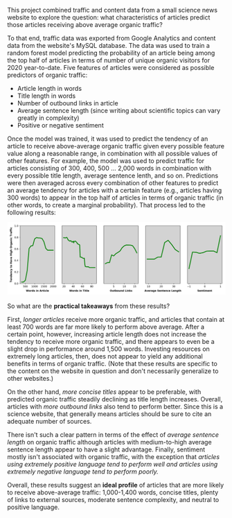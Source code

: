 This project combined traffic and content data from a small science news website to explore the question: what characteristics of articles predict those articles receiving above average organic traffic?

To that end, traffic data was exported from Google Analytics and content data from the website's MySQL database. The data was used to train a random forest model predicting the probability of an article being among the top half of articles in terms of number of unique organic visitors for 2020 year-to-date. Five features of articles were considered as possible predictors of organic traffic:

- Article length in words
- Title length in words
- Number of outbound links in article
- Average sentence length (since writing about scientific topics can vary greatly in complexity)
- Positive or negative sentiment

Once the model was trained, it was used to predict the tendency of an article to receive above-average organic traffic given every possible feature value along a reasonable range, in combination with all possible values of other features. For example, the model was used to predict traffic for articles consisting of 300, 400, 500 ... 2,000 words in combination with every possible title length, average sentence lenth, and so on. Predictions were then averaged across every combination of other features to predict an average tendency for articles with a certain feature (e.g., articles having 300 words) to appear in the top half of articles in terms of organic traffic (in other words, to create a marginal probability). That process led to the following results:

![results](figures/results.png)

So what are the **practical takeaways** from these results?

First, *longer articles* receive more organic traffic, and articles that contain at least 700 words are far more likely to perform above average. After a certain point, however, increasing article length does not increase the tendency to receive more organic traffic, and there appears to even be a slight drop in performance around 1,500 words. Investing resources on extremely long articles, then, does not appear to yield any additional benefits in terms of organic traffic. (Note that these results are specific to the content on the website in question and don't necessarily generalize to other websites.)

On the other hand, *more concise titles* appear to be preferable, with predicted organic traffic steadily declining as title length increases. Overall, articles with *more outbound links* also tend to perform better. Since this is a science website, that generally means articles should be sure to cite an adequate number of sources. 

There isn't such a clear pattern in terms of the effect of *average sentence length* on organic traffic although articles with medium-to-high average sentence length appear to have a slight advantage. Finally, sentiment mostly isn't associated with organic traffic, with the exception that *articles using extremely positive language tend to perform well and articles using extremely negative language tend to perform poorly.*

Overall, these results suggest an **ideal profile** of articles that are more likely to receive above-average traffic: 1,000-1,400 words, concise titles, plenty of links to external sources, moderate sentence complexity, and neutral to positive language.  


